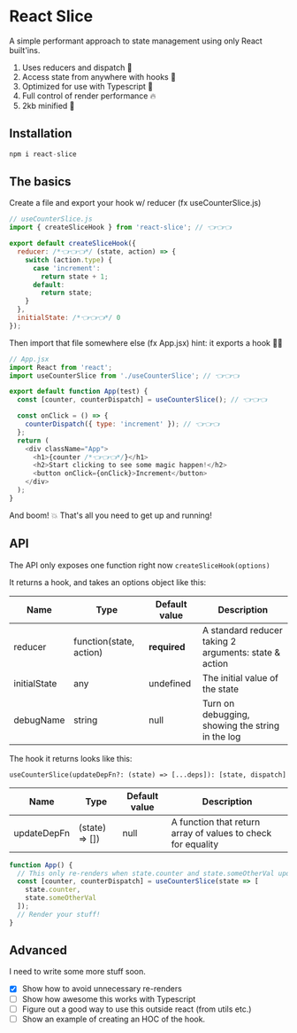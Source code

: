 # React Slice

A simple performant approach to state management using only React built'ins.

1. Uses reducers and dispatch 🤖
2. Access state from anywhere with hooks 🚀
3. Optimized for use with Typescript 💙
4. Full control of render performance 🔥
5. 2kb minified 💪

## Installation

```js
npm i react-slice
```

## The basics

Create a file and export your hook w/ reducer (fx useCounterSlice.js)

```js
// useCounterSlice.js
import { createSliceHook } from 'react-slice'; // 👈👈👈

export default createSliceHook({
  reducer: /*👈👈👈*/ (state, action) => {
    switch (action.type) {
      case 'increment':
        return state + 1;
      default:
        return state;
    }
  },
  initialState: /*👈👈👈*/ 0
});
```

Then import that file somewhere else (fx App.jsx)
hint: it exports a hook 🏴‍☠️

```js
// App.jsx
import React from 'react';
import useCounterSlice from './useCounterSlice'; // 👈👈👈

export default function App(test) {
  const [counter, counterDispatch] = useCounterSlice(); // 👈👈👈

  const onClick = () => {
    counterDispatch({ type: 'increment' }); // 👈👈👈
  };
  return (
    <div className="App">
      <h1>{counter /*👈👈👈*/}</h1>
      <h2>Start clicking to see some magic happen!</h2>
      <button onClick={onClick}>Increment</button>
    </div>
  );
}
```

And boom! 💥 That's all you need to get up and running!

## API

The API only exposes one function right now `createSliceHook(options)`

It returns a hook, and takes an options object like this:

| Name         | Type                    | Default value | Description                                           |
| ------------ | ----------------------- | ------------- | ----------------------------------------------------- |
| reducer      | function(state, action) | **required**  | A standard reducer taking 2 arguments: state & action |
| initialState | any                     | undefined     | The initial value of the state                        |
| debugName    | string                  | null          | Turn on debugging, showing the string in the log      |

The hook it returns looks like this:

`useCounterSlice(updateDepFn?: (state) => [...deps]): [state, dispatch]`

| Name        | Type           | Default value | Description                                                  |
| ----------- | -------------- | ------------- | ------------------------------------------------------------ |
| updateDepFn | (state) => []) | null          | A function that return array of values to check for equality |

```js
function App() {
  // This only re-renders when state.counter and state.someOtherVal updates! 🔥
  const [counter, counterDispatch] = useCounterSlice(state => [
    state.counter,
    state.someOtherVal
  ]);
  // Render your stuff!
}
```

## Advanced

I need to write some more stuff soon.

- [x] Show how to avoid unnecessary re-renders
- [ ] Show how awesome this works with Typescript
- [ ] Figure out a good way to use this outside react (from utils etc.)
- [ ] Show an example of creating an HOC of the hook.
